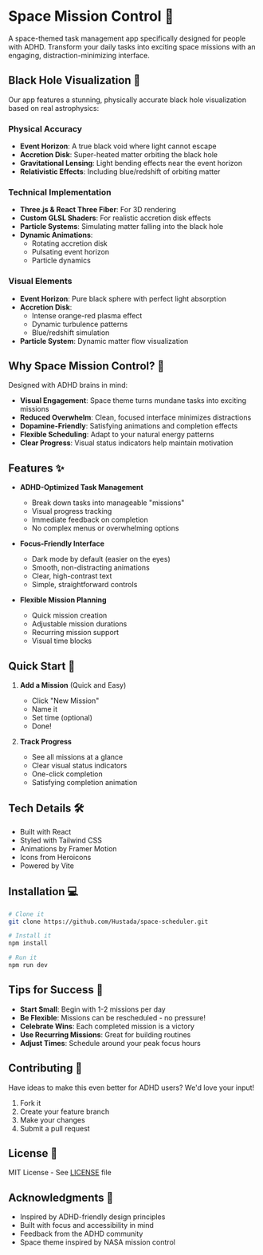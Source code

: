 # Space Mission Control 🚀

A space-themed task management app specifically designed for people with ADHD. Transform your daily tasks into exciting space missions with an engaging, distraction-minimizing interface.

## Black Hole Visualization 🌌

Our app features a stunning, physically accurate black hole visualization based on real astrophysics:

### Physical Accuracy
- **Event Horizon**: A true black void where light cannot escape
- **Accretion Disk**: Super-heated matter orbiting the black hole
- **Gravitational Lensing**: Light bending effects near the event horizon
- **Relativistic Effects**: Including blue/redshift of orbiting matter

### Technical Implementation
- **Three.js & React Three Fiber**: For 3D rendering
- **Custom GLSL Shaders**: For realistic accretion disk effects
- **Particle Systems**: Simulating matter falling into the black hole
- **Dynamic Animations**: 
  - Rotating accretion disk
  - Pulsating event horizon
  - Particle dynamics

### Visual Elements
- **Event Horizon**: Pure black sphere with perfect light absorption
- **Accretion Disk**: 
  - Intense orange-red plasma effect
  - Dynamic turbulence patterns
  - Blue/redshift simulation
- **Particle System**: Dynamic matter flow visualization

## Why Space Mission Control? 🧠

Designed with ADHD brains in mind:
- **Visual Engagement**: Space theme turns mundane tasks into exciting missions
- **Reduced Overwhelm**: Clean, focused interface minimizes distractions
- **Dopamine-Friendly**: Satisfying animations and completion effects
- **Flexible Scheduling**: Adapt to your natural energy patterns
- **Clear Progress**: Visual status indicators help maintain motivation

## Features ✨

- **ADHD-Optimized Task Management**
  - Break down tasks into manageable "missions"
  - Visual progress tracking
  - Immediate feedback on completion
  - No complex menus or overwhelming options

- **Focus-Friendly Interface**
  - Dark mode by default (easier on the eyes)
  - Smooth, non-distracting animations
  - Clear, high-contrast text
  - Simple, straightforward controls

- **Flexible Mission Planning**
  - Quick mission creation
  - Adjustable mission durations
  - Recurring mission support
  - Visual time blocks

## Quick Start 🎯

1. **Add a Mission** (Quick and Easy)
   - Click "New Mission"
   - Name it
   - Set time (optional)
   - Done!

2. **Track Progress**
   - See all missions at a glance
   - Clear visual status indicators
   - One-click completion
   - Satisfying completion animation

## Tech Details 🛠

- Built with React
- Styled with Tailwind CSS
- Animations by Framer Motion
- Icons from Heroicons
- Powered by Vite

## Installation 💻

```bash
# Clone it
git clone https://github.com/Hustada/space-scheduler.git

# Install it
npm install

# Run it
npm run dev
```

## Tips for Success 💫

- **Start Small**: Begin with 1-2 missions per day
- **Be Flexible**: Missions can be rescheduled - no pressure!
- **Celebrate Wins**: Each completed mission is a victory
- **Use Recurring Missions**: Great for building routines
- **Adjust Times**: Schedule around your peak focus hours

## Contributing 🤝

Have ideas to make this even better for ADHD users? We'd love your input!

1. Fork it
2. Create your feature branch
3. Make your changes
4. Submit a pull request

## License 📝

MIT License - See [LICENSE](LICENSE) file

## Acknowledgments 🙏

- Inspired by ADHD-friendly design principles
- Built with focus and accessibility in mind
- Feedback from the ADHD community
- Space theme inspired by NASA mission control
